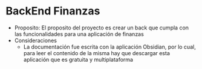 # BackEnd Finanzas 
- Proposito: El proposito del proyecto es crear un back que cumpla con las funcionalidades para una aplicación de finanzas
- Consideraciones
  - La documentación fue escrita con la aplicación Obsidian, por lo cual, para leer el contenido de la misma hay que descargar esta aplicación que es gratuita y multiplataforma    
